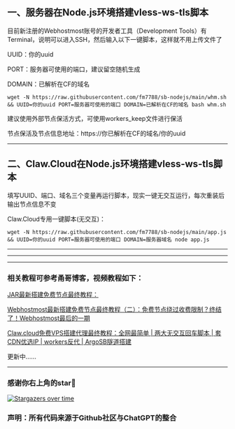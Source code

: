 ## 一、服务器在Node.js环境搭建vless-ws-tls脚本

目前新注册的Webhostmost账号的开发者工具（Development Tools）有Terminal，说明可以进入SSH，然后输入以下一键脚本，这样就不用上传文件了

UUID：你的uuid

PORT：服务器可使用的端口，建议留空随机生成

DOMAIN：已解析在CF的域名

```
wget -N https://raw.githubusercontent.com/fm7788/sb-nodejs/main/whm.sh && UUID=你的uuid PORT=服务器可使用的端口 DOMAIN=已解析在CF的域名 bash whm.sh
```

建议使用外部节点保活方式，可使用workers_keep文件进行保活

节点保活及节点信息地址：https://你已解析在CF的域名/你的uuid

-----------------------------------------------------

## 二、Claw.Cloud在Node.js环境搭建vless-ws-tls脚本

填写UUID、端口、域名三个变量再运行脚本，现实一键无交互运行，每次重装后输出节点信息不变

Claw.Cloud专用一键脚本(无交互)：

```
wget -N https://raw.githubusercontent.com/fm7788/sb-nodejs/main/app.js && UUID=你的uuid PORT=服务器可使用的端口 DOMAIN=服务器域名 node app.js
```
----------------------------------------------------------
-----------------------------------------------------
-----------------------------------------------------

### 相关教程可参考甬哥博客，视频教程如下：

[JAR最新搭建免费节点最终教程：]((https://www.youtube.com/watch?v=zsFbuPsodrg))

[Webhostmost最新搭建免费节点最终教程（二）：免费节点绕过收费限制？终结了！Webhostmost最后的一期](https://youtu.be/F7qA6XYCHv8)

[Claw.cloud免费VPS搭建代理最终教程：全网最简单 | 两大无交互回车脚本 | 套CDN优选IP | workers反代 | ArgoSB隧道搭建](https://youtu.be/Esofirx8xrE)

更新中……

----------------------------------------------------------

### 感谢你右上角的star🌟
[![Stargazers over time](https://starchart.cc/fm7788/sb-nodejs.svg)](https://starchart.cc/fm7788/sb-nodejs)

### 声明：所有代码来源于Github社区与ChatGPT的整合
